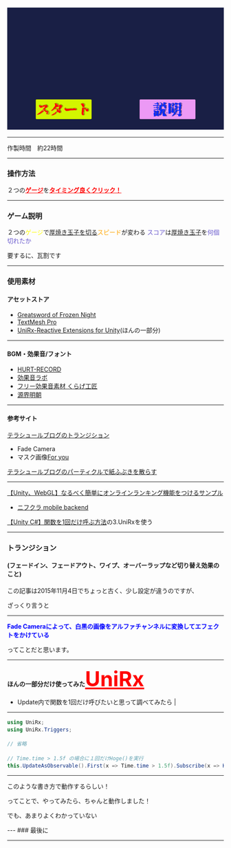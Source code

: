 ![GIF](/1515170556427.gif)

---
作製時間　約22時間

---
<div align="left">
 
### 操作方法  
２つの<font color="Red"><b><u>ゲージ</u></b></font>を<font color="Red"><b><u>タイミング良くクリック！</u></b></font>  

---
### ゲーム説明  
２つの<font color="Yellow">ゲージ</font>で<u>厚焼き玉子を切る</u><font color="Orange">スピード</font>が変わる
<font color="SlateBlue">スコア</font>は<u>厚焼き玉子</u>を<font color="SlateBlue">何個切れたか</font>

要するに、瓦割です

---
### 使用素材
#### アセットストア
- [Greatsword of Frozen Night](https://www.assetstore.unity3d.com/jp/#!/content/28991)
- [TextMesh Pro](https://www.assetstore.unity3d.com/jp/#!/content/84126)  
- [UniRx-Reactive Extensions for Unity](https://www.assetstore.unity3d.com/jp/#!/content/17276)(ほんの一部分)

---
#### BGM・効果音/フォント  
- [HURT-RECORD](http://www.hurtrecord.com/)  
- [効果音ラボ](https://soundeffect-lab.info/)  
- [フリー効果音素材 くらげ工匠](http://www.kurage-kosho.info/)  
- [源界明朝](https://www.flopdesign.com/blog/font/5146/)

---
#### 参考サイト
[テラシュールブログのトランジション](http://tsubakit1.hateblo.jp/entry/2015/11/04/015355)
- Fade Camera  
- マスク画像[For you](http://4you.bz/)
 
[テラシュールブログのパーティクルで紙ふぶきを散らす](http://tsubakit1.hateblo.jp/entry/2015/09/04/233000)

---

[【Unity、WebGL】なるべく簡単にオンラインランキング機能をつけるサンプル](http://blog.naichilab.com/entry/webgl-simple-ranking)

- [ニフクラ mobile backend](http://mb.cloud.nifty.com/doc/current/introduction/quickstart_unity.html)
 
[【Unity C#】関数を1回だけ呼ぶ方法](https://qiita.com/r-ngtm/items/fe27b49f4156bfbe2b9e)の3.UniRxを使う

---
### トランジション
#### (フェードイン、フェードアウト、ワイプ、オーバーラップなど切り替え効果のこと)

この記事は2015年11月4日でちょっと古く、少し設定が違うのですが、

ざっくり言うと

---

<b><font color="Blue">Fade Cameraによって、白黒の画像をアルファチャンネルに変換してエフェクトをかけている</font></b>

ってことだと思います。

---
<b>ほんの一部分だけ使ってみた<font size="15" color="Red"><u>UniRx</u></font></b>

- Update内で関数を1回だけ呼びたいと思って調べてみたら  |

---
```cs
using UniRx;
using UniRx.Triggers;

// 省略

// Time.time > 1.5f の場合に１回だけHoge()を実行
this.UpdateAsObservable().First(x => Time.time > 1.5f).Subscribe(x => Hoge());

```

---

このような書き方で動作するらしい！

ってことで、やってみたら、ちゃんと動作しました！

でも、あまりよくわかっていない
</div>
---
### 最後に

---


